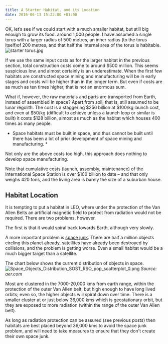 ```yaml
---
title: A Starter Habitat, and its Location
date: 2016-06-13 15:22:00 +01:00
---
```


OK, let’s see if we could start with a much smaller habitat, but still big enough to grow its food. around 1,000 people. I have assumed a single torus with a larger radius of 500 metres, an inner radius (to the torus itself)of 200 metres, and that half the internal area of the torus is habitable.
![starter torus.jpg](/uploads/starter%20torus.jpg)

If we use the same input costs as for the larger habitat in the previous section, total construction costs come to around $500 million. This seems suspicious low, and almost certainly is an underestimate. When the first few habitats are constructed space mining and manufacturing will be in early stages and costs will be higher than in the longer term. But even if costs are as much as ten times higher, that is not an enormous sum. 

What if, however, the raw materials and parts are transported from Earth, instead of assembled in space? Apart from soil, that is, still assumed to be lunar regolith. The cost is a staggering $256 billion at $100/kg launch cost, and even at $50/kg (difficult to achieve unless a launch loop or similar is built) it costs $128 billion, almost as much as the habitat which houses 400 times as many people. 

* Space habitats must be built in space, and thus cannot be built until there has been a lot of prior development of space mining and manufacturing.  *

Not only are the above costs too high, this approach does nothing to develop space manufacturing. 

Note that cumulative costs (launch, assembly, maintenance) of the International Space Station is over $100 billion to date – and that only weighs 420 tons, and the living area is barely the size of a suburban house.

## Habitat Location
It is tempting to put a habitat in LEO, where under the protection of the Van Allen Belts an artificial  magnetic field to protect from radiation would not be required. There are two problems, however. 

The first is that it would spiral back towards Earth, although very slowly. 

A more important problem is [space junk](https://www.nasa.gov/mission_pages/station/news/orbital_debris.html). There are half a million objects circling this planet already, satellites have already been destroyed by collisions, and the problem is getting worse. Even a small habitat would be a much bigger target than a satellite. 

The chart below shows the current distribution of objects in space. 
![Space_Objects_Distribution_SOST_RSO_pop_scatterplot_0.png](/uploads/Space_Objects_Distribution_SOST_RSO_pop_scatterplot_0.png)
*Source: aer.com*

Most are clustered in the 7000-20,000 kms from earth range, within the protection of the outer Van Allen belt, but high enough to have long lived orbits; even so, the higher objects will spiral down over time. There is a smaller cluster at or just below 36,000 kms which is geostationary orbit, but they are exposed to more radiation (within the range of the outer Van Allen belt). 

As long as radiation protection can be assured (see previous posts) then habitats are best placed beyond 36,000 kms to avoid the space junk problem, and will need to take measures to ensure that they don't create their own space junk.  


